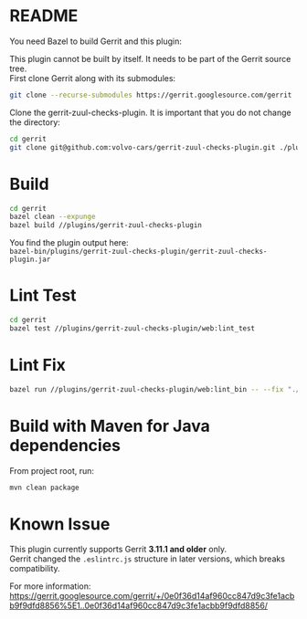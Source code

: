 # README

You need Bazel to build Gerrit and this plugin:

This plugin cannot be built by itself. It needs to be part of the Gerrit source tree.  
First clone Gerrit along with its submodules:

```bash
git clone --recurse-submodules https://gerrit.googlesource.com/gerrit
```

Clone the gerrit-zuul-checks-plugin. It is important that you do not change the directory:

```bash
cd gerrit
git clone git@github.com:volvo-cars/gerrit-zuul-checks-plugin.git ./plugins/gerrit-zuul-checks-plugin
```

# Build

```bash
cd gerrit
bazel clean --expunge
bazel build //plugins/gerrit-zuul-checks-plugin
```

You find the plugin output here:  
`bazel-bin/plugins/gerrit-zuul-checks-plugin/gerrit-zuul-checks-plugin.jar`

# Lint Test

```bash
cd gerrit
bazel test //plugins/gerrit-zuul-checks-plugin/web:lint_test
```

# Lint Fix

```bash
bazel run //plugins/gerrit-zuul-checks-plugin/web:lint_bin -- --fix "./"
```

# Build with Maven for Java dependencies

From project root, run:
```bash
mvn clean package 
```

# Known Issue

This plugin currently supports Gerrit **3.11.1 and older** only.  
Gerrit changed the `.eslintrc.js` structure in later versions, which breaks compatibility.

For more information:
https://gerrit.googlesource.com/gerrit/+/0e0f36d14af960cc847d9c3fe1acbb9f9dfd8856%5E1..0e0f36d14af960cc847d9c3fe1acbb9f9dfd8856/
